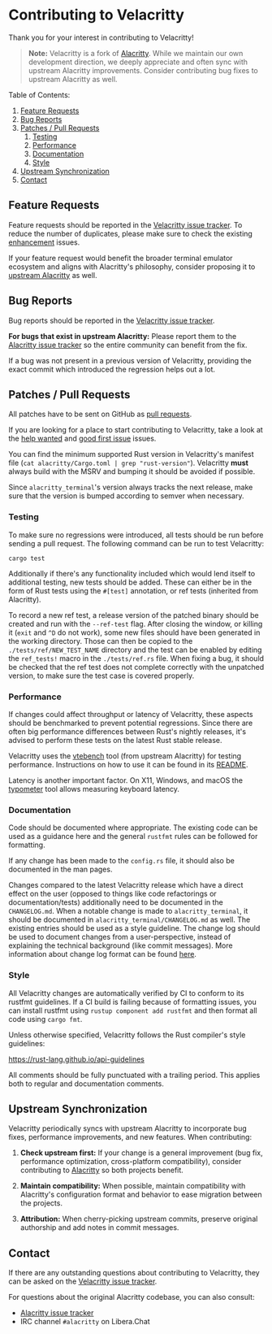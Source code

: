 # Contributing to Velacritty

Thank you for your interest in contributing to Velacritty!

> **Note:** Velacritty is a fork of [Alacritty](https://github.com/alacritty/alacritty). While we maintain our own development direction, we deeply appreciate and often sync with upstream Alacritty improvements. Consider contributing bug fixes to upstream Alacritty as well.

Table of Contents:

1. [Feature Requests](#feature-requests)
2. [Bug Reports](#bug-reports)
3. [Patches / Pull Requests](#patches--pull-requests)
    1. [Testing](#testing)
    2. [Performance](#performance)
    3. [Documentation](#documentation)
    4. [Style](#style)
4. [Upstream Synchronization](#upstream-synchronization)
5. [Contact](#contact)

## Feature Requests

Feature requests should be reported in the
[Velacritty issue tracker](https://github.com/CoderDayton/velacritty/issues). To reduce the number of
duplicates, please make sure to check the existing
[enhancement](https://github.com/CoderDayton/velacritty/issues?utf8=%E2%9C%93&q=is%3Aissue+label%3Aenhancement)
issues.

If your feature request would benefit the broader terminal emulator ecosystem and aligns with Alacritty's philosophy, consider proposing it to [upstream Alacritty](https://github.com/alacritty/alacritty/issues) as well.

## Bug Reports

Bug reports should be reported in the
[Velacritty issue tracker](https://github.com/CoderDayton/velacritty/issues).

**For bugs that exist in upstream Alacritty:** Please report them to the [Alacritty issue tracker](https://github.com/alacritty/alacritty/issues) so the entire community can benefit from the fix.

If a bug was not present in a previous version of Velacritty, providing the exact commit which
introduced the regression helps out a lot.

## Patches / Pull Requests

All patches have to be sent on GitHub as [pull requests](https://github.com/CoderDayton/velacritty/pulls).

If you are looking for a place to start contributing to Velacritty, take a look at the
[help wanted](https://github.com/CoderDayton/velacritty/issues?q=is%3Aopen+is%3Aissue+label%3A%22help+wanted%22)
and
[good first issue](https://github.com/CoderDayton/velacritty/issues?q=is%3Aopen+is%3Aissue+label%3A%22good+first+issue%22)
issues.

You can find the minimum supported Rust version in Velacritty's manifest file
(`cat alacritty/Cargo.toml | grep "rust-version"`). Velacritty **must** always
build with the MSRV and bumping it should be avoided if possible.

Since `alacritty_terminal`'s version always tracks the next release, make sure that the version is
bumped according to semver when necessary.

### Testing

To make sure no regressions were introduced, all tests should be run before sending a pull request.
The following command can be run to test Velacritty:

```
cargo test
```

Additionally if there's any functionality included which would lend itself to additional testing,
new tests should be added. These can either be in the form of Rust tests using the `#[test]`
annotation, or ref tests (inherited from Alacritty).

To record a new ref test, a release version of the patched binary should be created and run with the
`--ref-test` flag. After closing the window, or killing it (`exit` and `^D` do not work),
some new files should have been generated in the working directory. Those can then be copied to the
`./tests/ref/NEW_TEST_NAME` directory and the test can be enabled by editing the `ref_tests!` macro
in the `./tests/ref.rs` file. When fixing a bug, it should be checked that the ref test does not
complete correctly with the unpatched version, to make sure the test case is covered properly.

### Performance

If changes could affect throughput or latency of Velacritty, these aspects should be benchmarked to
prevent potential regressions. Since there are often big performance differences between Rust's
nightly releases, it's advised to perform these tests on the latest Rust stable release.

Velacritty uses the [vtebench](https://github.com/alacritty/vtebench) tool (from upstream Alacritty) for testing performance. Instructions on how to use it can be found in its
[README](https://github.com/alacritty/vtebench/blob/master/README.md).

Latency is another important factor. On X11, Windows, and macOS the
[typometer](https://github.com/pavelfatin/typometer) tool allows measuring keyboard latency.

### Documentation

Code should be documented where appropriate. The existing code can be used as a guidance here and
the general `rustfmt` rules can be followed for formatting.

If any change has been made to the `config.rs` file, it should also be documented in the man pages.

Changes compared to the latest Velacritty release which have a direct effect on the user (opposed to
things like code refactorings or documentation/tests) additionally need to be documented in the
`CHANGELOG.md`. When a notable change is made to `alacritty_terminal`, it should be documented in
`alacritty_terminal/CHANGELOG.md` as well. The existing entries should be used as a style guideline.
The change log should be used to document changes from a user-perspective, instead of explaining the
technical background (like commit messages). More information about change log format can
be found [here](https://keepachangelog.com).

### Style

All Velacritty changes are automatically verified by CI to conform to its rustfmt guidelines. If a CI
build is failing because of formatting issues, you can install rustfmt using `rustup component add
rustfmt` and then format all code using `cargo fmt`.

Unless otherwise specified, Velacritty follows the Rust compiler's style guidelines:

https://rust-lang.github.io/api-guidelines

All comments should be fully punctuated with a trailing period. This applies both to regular and
documentation comments.

## Upstream Synchronization

Velacritty periodically syncs with upstream Alacritty to incorporate bug fixes, performance improvements, and new features. When contributing:

1. **Check upstream first:** If your change is a general improvement (bug fix, performance optimization, cross-platform compatibility), consider contributing to [Alacritty](https://github.com/alacritty/alacritty) so both projects benefit.

2. **Maintain compatibility:** When possible, maintain compatibility with Alacritty's configuration format and behavior to ease migration between the projects.

3. **Attribution:** When cherry-picking upstream commits, preserve original authorship and add notes in commit messages.

## Contact

If there are any outstanding questions about contributing to Velacritty, they can be asked on the
[Velacritty issue tracker](https://github.com/CoderDayton/velacritty/issues).

For questions about the original Alacritty codebase, you can also consult:
- [Alacritty issue tracker](https://github.com/alacritty/alacritty/issues)
- IRC channel `#alacritty` on Libera.Chat
